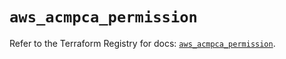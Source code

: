# `aws_acmpca_permission`

Refer to the Terraform Registry for docs: [`aws_acmpca_permission`](https://registry.terraform.io/providers/hashicorp/aws/5.92.0/docs/resources/acmpca_permission).
